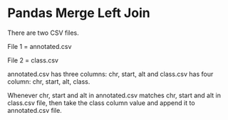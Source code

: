 # Pandas Merge Left Join
There are two CSV files.

File 1 = annotated.csv

File 2 = class.csv

annotated.csv has three columns: chr, start, alt and class.csv has four column: chr, start, alt, class.

Whenever chr, start and alt in annotated.csv matches chr, start and alt in class.csv file, then take the class column value and append it to annotated.csv file.
